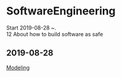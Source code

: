 # SoftwareEngineering
Start 2019-08-28 ~. <br>
12
About how to build software as safe



2019-08-28
---
[Modeling](./ObjectOrientedModeling.md)
